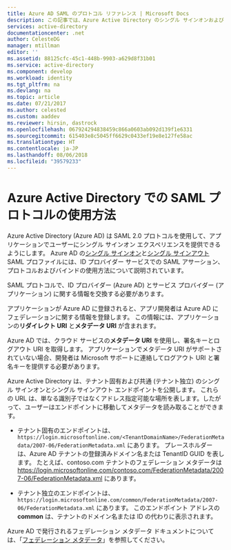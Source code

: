 ```yaml
---
title: Azure AD SAML のプロトコル リファレンス | Microsoft Docs
description: この記事では、Azure Active Directory のシングル サインオンおよびシングル サインアウト SAML プロファイルの概要を示します。
services: active-directory
documentationcenter: .net
author: CelesteDG
manager: mtillman
editor: ''
ms.assetid: 88125cfc-45c1-448b-9903-a629d8f31b01
ms.service: active-directory
ms.component: develop
ms.workload: identity
ms.tgt_pltfrm: na
ms.devlang: na
ms.topic: article
ms.date: 07/21/2017
ms.author: celested
ms.custom: aaddev
ms.reviewer: hirsin, dastrock
ms.openlocfilehash: 067924294838459c866a0603ab092d139f1e6331
ms.sourcegitcommit: 615403e8c5045ff6629c0433ef19e8e127fe58ac
ms.translationtype: HT
ms.contentlocale: ja-JP
ms.lasthandoff: 08/06/2018
ms.locfileid: "39579233"
---
```

# <a name="how-azure-active-directory-uses-the-saml-protocol"></a>Azure Active Directory での SAML プロトコルの使用方法
Azure Active Directory (Azure AD) は SAML 2.0 プロトコルを使用して、アプリケーションでユーザーにシングル サインオン エクスペリエンスを提供できるようにします。 Azure AD の[シングル サインオン](single-sign-on-saml-protocol.md)と[シングル サインアウト](single-sign-out-saml-protocol.md) SAML プロファイルには、ID プロバイダー サービスでの SAML アサーション、プロトコルおよびバインドの使用方法について説明されています。

SAML プロトコルで、ID プロバイダー (Azure AD) とサービス プロバイダー (アプリケーション) に関する情報を交換する必要があります。

アプリケーションが Azure AD に登録されると、アプリ開発者は Azure AD にフェデレーションに関する情報を登録します。 この情報には、アプリケーションの**リダイレクト URI** と**メタデータ URI** が含まれます。

Azure AD では、クラウド サービスの**メタデータ URI** を使用し、署名キーとログアウト URI を取得します。 アプリケーションでメタデータ URI がサポートされていない場合、開発者は Microsoft サポートに連絡してログアウト URI と署名キーを提供する必要があります。

Azure Active Directory は、テナント固有および共通 (テナント独立) のシングル サインオンとシングル サインアウト エンドポイントを公開します。 これらの URL は、単なる識別子ではなくアドレス指定可能な場所を表します。したがって、ユーザーはエンドポイントに移動してメタデータを読み取ることができます。

* テナント固有のエンドポイントは、`https://login.microsoftonline.com/<TenantDomainName>/FederationMetadata/2007-06/FederationMetadata.xml` にあります。 *<TenantDomainName>* プレースホルダーは、Azure AD テナントの登録済みドメイン名または TenantID GUID を表します。 たとえば、contoso.com テナントのフェデレーション メタデータは https://login.microsoftonline.com/contoso.com/FederationMetadata/2007-06/FederationMetadata.xml にあります。

* テナント独立のエンドポイントは、`https://login.microsoftonline.com/common/FederationMetadata/2007-06/FederationMetadata.xml` にあります。 このエンドポイント アドレスの **common** は、テナントのドメイン名または ID の代わりに表示されます。

Azure AD で発行されるフェデレーション メタデータ ドキュメントについては、「[フェデレーション メタデータ](azure-ad-federation-metadata.md)」を参照してください。
